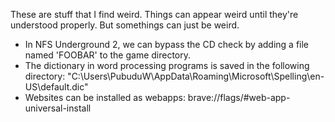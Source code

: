 These are stuff that I find weird. Things can appear weird until they're understood properly. But somethings can just be weird.

- In NFS Underground 2, we can bypass the CD check by adding a file named 'FOOBAR' to the game directory. 
- The dictionary in word processing programs is saved in the following directory: "C:\Users\PubuduW\AppData\Roaming\Microsoft\Spelling\en-US\default.dic"
- Websites can be installed as webapps: brave://flags/#web-app-universal-install
